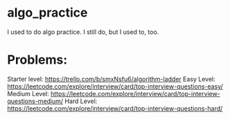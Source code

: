 # algo_practice
I used to do algo practice. I still do, but I used to, too.

# Problems:
Starter level: https://trello.com/b/smxNsfu6/algorithm-ladder
Easy Level: https://leetcode.com/explore/interview/card/top-interview-questions-easy/
Medium Level: https://leetcode.com/explore/interview/card/top-interview-questions-medium/
Hard Level: https://leetcode.com/explore/interview/card/top-interview-questions-hard/